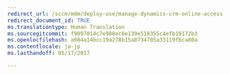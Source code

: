 ```yaml
---
redirect_url: /sccm/mdm/deploy-use/manage-dynamics-crm-online-access
redirect_document_id: TRUE
ms.translationtype: Human Translation
ms.sourcegitcommit: f9097014c7e988ec8e139e518355c4efb19172b3
ms.openlocfilehash: a984a14bcc19a278b15a8734705a33119fbca80a
ms.contentlocale: ja-jp
ms.lasthandoff: 05/17/2017

---
```


